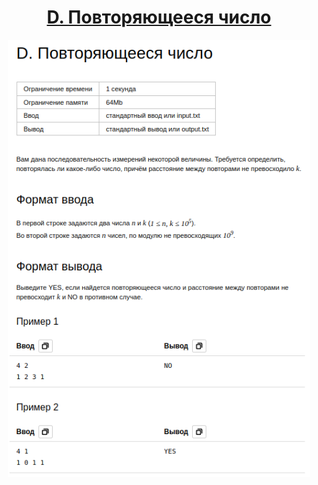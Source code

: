 <h1 align="center">
    <a href='https://contest.yandex.ru/contest/59541/problems/D/'>D. Повторяющееся число
</a>
</h1>


<div align="center">
<img src="./docs/img/task.png" height="700px" /> 
</div>
